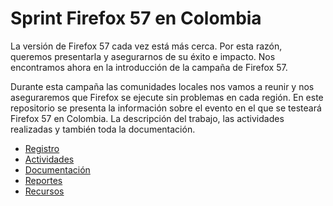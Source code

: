 # Sprint Firefox 57 en Colombia
La versión de Firefox 57 cada vez está más cerca. Por esta razón, queremos presentarla y asegurarnos de su éxito e impacto. Nos encontramos ahora en la introducción de la campaña de Firefox 57. 

Durante esta campaña las comunidades locales nos vamos a reunir y nos aseguraremos que Firefox se ejecute sin problemas en cada región. 
En este repositorio se presenta la información sobre el evento en el que se testeará Firefox 57 en Colombia. La descripción del trabajo, las actividades realizadas y también toda la documentación. 
* [Registro](Registro.md)
* [Actividades](Actividades.md)
* [Documentación](Formato_Documentación.md)
* [Reportes](Reportes.md)
* [Recursos](Recursos.md)
